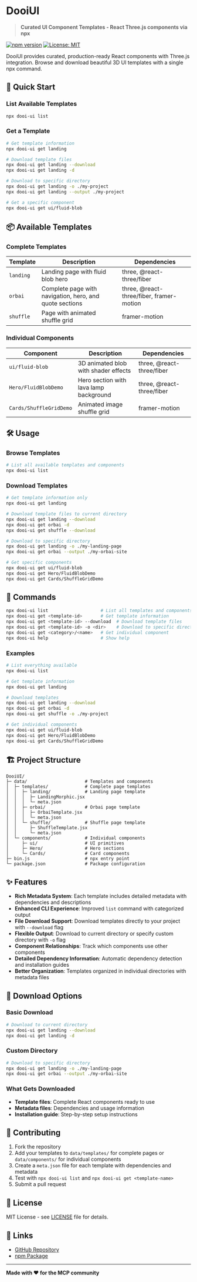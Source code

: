 # DooiUI

> **Curated UI Component Templates - React Three.js components via npx**

[![npm version](https://badge.fury.io/js/dooi-ui.svg)](https://www.npmjs.com/package/dooi-ui)
[![License: MIT](https://img.shields.io/badge/License-MIT-yellow.svg)](https://opensource.org/licenses/MIT)

DooiUI provides curated, production-ready React components with Three.js integration. Browse and download beautiful 3D UI templates with a single npx command.

## 🚀 Quick Start

### List Available Templates

```bash
npx dooi-ui list
```

### Get a Template

```bash
# Get template information
npx dooi-ui get landing

# Download template files
npx dooi-ui get landing --download
npx dooi-ui get landing -d

# Download to specific directory
npx dooi-ui get landing -o ./my-project
npx dooi-ui get landing --output ./my-project

# Get a specific component
npx dooi-ui get ui/fluid-blob
```

## 📦 Available Templates

### Complete Templates
| Template | Description | Dependencies |
|----------|-------------|--------------|
| `landing` | Landing page with fluid blob hero | three, @react-three/fiber |
| `orbai` | Complete page with navigation, hero, and quote sections | three, @react-three/fiber, framer-motion |
| `shuffle` | Page with animated shuffle grid | framer-motion |

### Individual Components
| Component | Description | Dependencies |
|-----------|-------------|--------------|
| `ui/fluid-blob` | 3D animated blob with shader effects | three, @react-three/fiber |
| `Hero/FluidBlobDemo` | Hero section with lava lamp background | three, @react-three/fiber |
| `Cards/ShuffleGridDemo` | Animated image shuffle grid | framer-motion |

## 🛠️ Usage

### Browse Templates

```bash
# List all available templates and components
npx dooi-ui list
```

### Download Templates

```bash
# Get template information only
npx dooi-ui get landing

# Download template files to current directory
npx dooi-ui get landing --download
npx dooi-ui get orbai -d
npx dooi-ui get shuffle --download

# Download to specific directory
npx dooi-ui get landing -o ./my-landing-page
npx dooi-ui get orbai --output ./my-orbai-site

# Get specific components
npx dooi-ui get ui/fluid-blob
npx dooi-ui get Hero/FluidBlobDemo
npx dooi-ui get Cards/ShuffleGridDemo
```

## 🔧 Commands

```bash
npx dooi-ui list                    # List all templates and components
npx dooi-ui get <template-id>       # Get template information
npx dooi-ui get <template-id> --download  # Download template files
npx dooi-ui get <template-id> -o <dir>    # Download to specific directory
npx dooi-ui get <category>/<name>   # Get individual component
npx dooi-ui help                    # Show help
```

### Examples

```bash
# List everything available
npx dooi-ui list

# Get template information
npx dooi-ui get landing

# Download templates
npx dooi-ui get landing --download
npx dooi-ui get orbai -d
npx dooi-ui get shuffle -o ./my-project

# Get individual components
npx dooi-ui get ui/fluid-blob
npx dooi-ui get Hero/FluidBlobDemo
npx dooi-ui get Cards/ShuffleGridDemo
```

## 🏗️ Project Structure

```
DooiUI/
├─ data/                      # Templates and components
│  ├─ templates/              # Complete page templates
│  │  ├─ landing/             # Landing page template
│  │  │  ├─ LandingMorphic.jsx
│  │  │  └─ meta.json
│  │  ├─ orbai/               # Orbai page template
│  │  │  ├─ OrbaiTemplate.jsx
│  │  │  └─ meta.json
│  │  └─ shuffle/             # Shuffle page template
│  │     ├─ ShuffleTemplate.jsx
│  │     └─ meta.json
│  └─ components/             # Individual components
│     ├─ ui/                  # UI primitives
│     ├─ Hero/                # Hero sections
│     └─ Cards/               # Card components
├─ bin.js                     # npx entry point
└─ package.json               # Package configuration
```

## ✨ Features

- **Rich Metadata System**: Each template includes detailed metadata with dependencies and descriptions
- **Enhanced CLI Experience**: Improved `list` command with categorized output
- **File Download Support**: Download templates directly to your project with `--download` flag
- **Flexible Output**: Download to current directory or specify custom directory with `-o` flag
- **Component Relationships**: Track which components use other components
- **Detailed Dependency Information**: Automatic dependency detection and installation guides
- **Better Organization**: Templates organized in individual directories with metadata files

## 💾 Download Options

### Basic Download
```bash
# Download to current directory
npx dooi-ui get landing --download
npx dooi-ui get landing -d
```

### Custom Directory
```bash
# Download to specific directory
npx dooi-ui get landing -o ./my-landing-page
npx dooi-ui get orbai --output ./my-orbai-site
```

### What Gets Downloaded
- **Template files**: Complete React components ready to use
- **Metadata files**: Dependencies and usage information
- **Installation guide**: Step-by-step setup instructions

## 🤝 Contributing

1. Fork the repository
2. Add your templates to `data/templates/` for complete pages or `data/components/` for individual components
3. Create a `meta.json` file for each template with dependencies and metadata
4. Test with `npx dooi-ui list` and `npx dooi-ui get <template-name>`
5. Submit a pull request

## 📄 License

MIT License - see [LICENSE](LICENSE) file for details.

## 🔗 Links

- [GitHub Repository](https://github.com/David-Dohyun-Im/dooi-ui)
- [npm Package](https://www.npmjs.com/package/dooi-ui)

---

**Made with ❤️ for the MCP community**